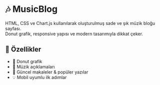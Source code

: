 # 🎶 MusicBlog

HTML, CSS ve Chart.js kullanılarak oluşturulmuş sade ve şık müzik bloğu sayfası.  
Donut grafik, responsive yapısı ve modern tasarımıyla dikkat çeker.

## 🚀 Özellikler
- 🍩 Donut grafik
- 🎵 Müzik açıklamaları
- 📜 Güncel makaleler & popüler yazılar
- 💡 Mobil uyumlu ilk adımlar
